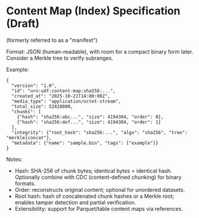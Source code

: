 # Content Map (Index) Specification (Draft)

(formerly referred to as a "manifest")

Format: JSON (human-readable), with room for a compact binary form later. Consider a Merkle tree to verify subranges.

Example:
```
{
  "version": "1.0",
  "id": "urn:udf:content-map:sha256:...", 
  "created_at": "2025-10-21T14:00:00Z",
  "media_type": "application/octet-stream",
  "total_size": 52428800,
  "chunks": [
    {"hash": "sha256:abc...", "size": 4194304, "order": 0},
    {"hash": "sha256:def...", "size": 4194304, "order": 1}
  ],
  "integrity": {"root_hash": "sha256:...", "algo": "sha256", "tree": "merkle|concat"},
  "metadata": {"name": "sample.bin", "tags": ["example"]}
}
```

Notes:
- Hash: SHA-256 of chunk bytes; identical bytes = identical hash. Optionally combine with CDC (content-defined chunking) for binary formats.
- Order: reconstructs original content; optional for unordered datasets.
- Root hash: hash of concatenated chunk hashes or a Merkle root; enables tamper detection and partial verification.
- Extensibility: support for Parquet/table content maps via references.
